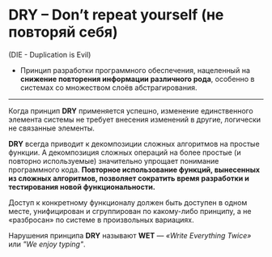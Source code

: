 # DRY – Don’t repeat yourself (не повторяй себя)

(DIE - Duplication is Evil)

- Принцип разработки программного обеспечения, нацеленный на **снижение повторения информации различного рода**, особенно в системах со множеством слоёв абстрагирования.
***

Когда принцип **DRY** применяется успешно, изменение единственного элемента системы не требует внесения изменений в другие, логически не связанные элементы.

**DRY** всегда приводит к декомпозиции сложных алгоритмов на простые функции. А декомпозиция сложных операций на более простые (и повторно используемые) значительно упрощает понимание программного кода. **Повторное использование функций, вынесенных из сложных алгоритмов, позволяет сократить время разработки и тестирования новой функциональности.**

Доступ к конкретному функционалу должен быть доступен в одном месте, унифицирован и сгруппирован по какому-либо принципу, а не «разбросан» по системе в произвольных вариациях.

Нарушения принципа **DRY** называют **WET** — *«Write Everything Twice»* или *"We enjoy typing"*.
